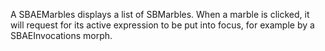 A SBAEMarbles displays a list of SBMarbles. When a marble is clicked, it will request for its active expression to be put into focus, for example by a SBAEInvocations morph. 